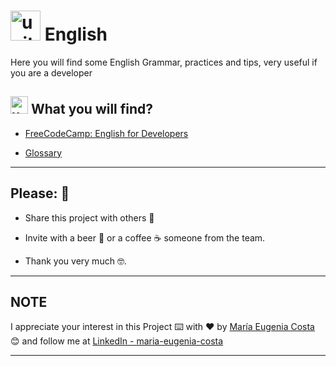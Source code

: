 # <img width="48" height="48" src="https://img.icons8.com/emoji/48/united-kingdom-emoji.png" alt="united-kingdom-emoji"/> English

Here you will find some English Grammar, practices and tips, very useful if you are a developer

## <img width="28" height="28" src="https://img.icons8.com/emoji/28/united-kingdom-emoji.png" alt="united-kingdom-emoji"/> What you will find?

- [FreeCodeCamp: English for Developers](https://github.com/eugenia1984/english/tree/main/free_code_camp_english)

- [Glossary](https://github.com/eugenia1984/english/tree/main/glossary.md)

---

## Please: 🎁

* Share this project with others 📢

* Invite with a beer 🍺 or a coffee ☕ someone from the team. 

* Thank you very much 🤓.

---

## NOTE

I appreciate your interest in this Project ⌨️ with ❤️ by [María Eugenia Costa](https://github.com/eugenia1984) 😊 and follow me at [LinkedIn - maria-eugenia-costa](https://www.linkedin.com/in/maria-eugenia-costa/)

---